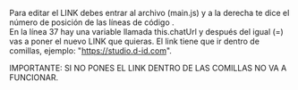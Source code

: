 Para editar el LINK debes entrar al archivo (main.js) y a la derecha te dice el número de posición de las líneas de código .  
En la línea 37 hay una variable llamada this.chatUrl y después del igual (=) vas a poner el nuevo LINK que quieras.
El link tiene que ir dentro de comillas, ejemplo: "https://studio.d-id.com".

IMPORTANTE: SI NO PONES EL LINK DENTRO DE LAS COMILLAS NO VA A FUNCIONAR.
